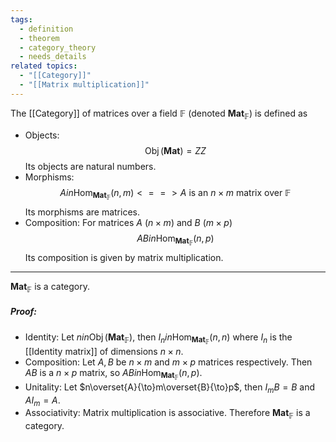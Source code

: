 ```yaml
---
tags:
  - definition
  - theorem
  - category_theory
  - needs_details
related topics:
  - "[[Category]]"
  - "[[Matrix multiplication]]"
---
```

The [[Category]] of matrices over a field $\mathbb{F}$ (denoted $\mathbf{Mat}_\mathbb{F}$) is defined as
- Objects:
	$$\operatorname{Obj}(\mathbf{Mat}) =  ZZ$$
	Its objects are natural numbers.
- Morphisms:
	$$A in\operatorname{Hom}_{\mathbf{Mat}_\mathbb{F}}(n,m)  <==> A\text{ is an $n\times m$ matrix over $\mathbb{F}$}$$
	Its morphisms are matrices.
- Composition:
	For matrices $A$ $(n\times m)$ and $B$ $(m\times p)$$$
		AB  in \operatorname{Hom}_{\mathbf{Mat}_\mathbb{F}}(n,p)
	$$Its composition is given by matrix multiplication.
---
$\mathbf{Mat}_\mathbb{F}$ is a category.
##### Proof:
- Identity:
	Let $n in\operatorname{Obj}(\mathbf{Mat}_\mathbb{F})$, then $I_n in\operatorname{Hom}_{\mathbf{Mat}_\mathbb{F}}(n,n)$ where $I_n$ is the [[Identity matrix]] of dimensions $n\times n$.
- Composition:
	Let $A,B$ be $n\times m$ and $m\times p$ matrices respectively. Then $AB$ is a $n\times p$ matrix, so $AB  in \operatorname{Hom}_{\mathbf{Mat}_\mathbb{F}}(n,p)$.
- Unitality:
	Let $n\overset{A}{\to}m\overset{B}{\to}p$, then $I_m B =B$ and $A I_m = A$.
- Associativity:
	Matrix multiplication is associative.
Therefore $\mathbf{Mat}_\mathbb{F}$ is a category.